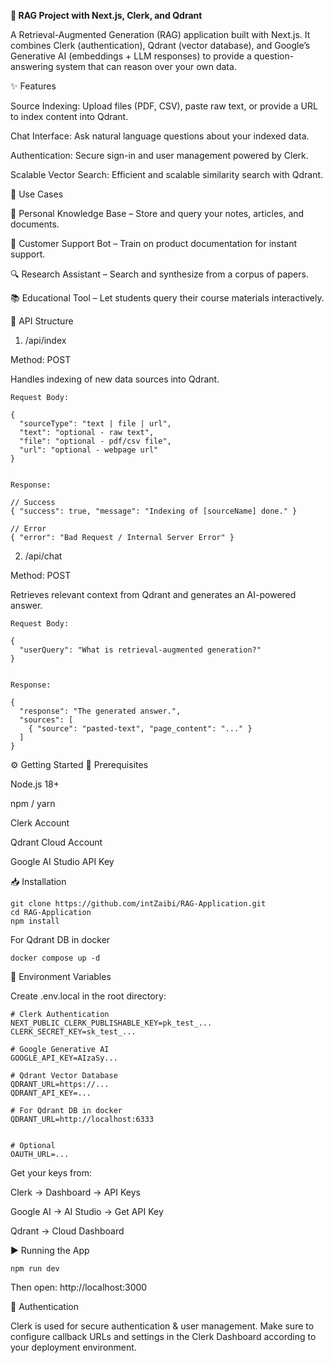 **🚀 RAG Project with Next.js, Clerk, and Qdrant**

A Retrieval-Augmented Generation (RAG) application built with Next.js.
It combines Clerk (authentication), Qdrant (vector database), and Google’s Generative AI (embeddings + LLM responses) to provide a question-answering system that can reason over your own data.

✨ Features

Source Indexing: Upload files (PDF, CSV), paste raw text, or provide a URL to index content into Qdrant.

Chat Interface: Ask natural language questions about your indexed data.

Authentication: Secure sign-in and user management powered by Clerk.

Scalable Vector Search: Efficient and scalable similarity search with Qdrant.

🔧 Use Cases

📝 Personal Knowledge Base – Store and query your notes, articles, and documents.

🤖 Customer Support Bot – Train on product documentation for instant support.

🔍 Research Assistant – Search and synthesize from a corpus of papers.

📚 Educational Tool – Let students query their course materials interactively.

📡 API Structure
1. /api/index

Method: POST

Handles indexing of new data sources into Qdrant.
```
Request Body:

{
  "sourceType": "text | file | url",
  "text": "optional - raw text",
  "file": "optional - pdf/csv file",
  "url": "optional - webpage url"
}


Response:

// Success
{ "success": true, "message": "Indexing of [sourceName] done." }

// Error
{ "error": "Bad Request / Internal Server Error" }
```
2. /api/chat

Method: POST

Retrieves relevant context from Qdrant and generates an AI-powered answer.
```
Request Body:

{
  "userQuery": "What is retrieval-augmented generation?"
}


Response:

{
  "response": "The generated answer.",
  "sources": [
    { "source": "pasted-text", "page_content": "..." }
  ]
}
```
⚙️ Getting Started
📌 Prerequisites

Node.js 18+

npm / yarn

Clerk Account

Qdrant Cloud Account

Google AI Studio API Key

📥 Installation
```
git clone https://github.com/intZaibi/RAG-Application.git
cd RAG-Application
npm install
```

For Qdrant DB in docker
```
docker compose up -d
```

🔑 Environment Variables

Create .env.local in the root directory:
```
# Clerk Authentication
NEXT_PUBLIC_CLERK_PUBLISHABLE_KEY=pk_test_...
CLERK_SECRET_KEY=sk_test_...

# Google Generative AI
GOOGLE_API_KEY=AIzaSy...

# Qdrant Vector Database
QDRANT_URL=https://...
QDRANT_API_KEY=...

# For Qdrant DB in docker
QDRANT_URL=http://localhost:6333


# Optional
OAUTH_URL=...
```

Get your keys from:

Clerk → Dashboard → API Keys

Google AI → AI Studio → Get API Key

Qdrant → Cloud Dashboard

▶️ Running the App
```
npm run dev
```

Then open: http://localhost:3000

🔐 Authentication

Clerk is used for secure authentication & user management.
Make sure to configure callback URLs and settings in the Clerk Dashboard according to your deployment environment.
